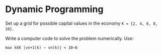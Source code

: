 # Dynamic Programming

Set up a grid for possible capital values in the economy ```K = {2, 4, 6, 8, 10}```. 

Write a computer code to solve the problem numerically. Use:

```max k∈K |vn+1(k) − vn(k)| < 10−6```
